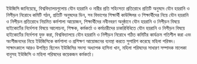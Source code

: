 ইউজিসি জানিয়েছে, বিশ্ববিদ্যালয়গুলোয় যৌন হয়রানি ও নারীর প্রতি সহিংসতা প্রতিরোধে প্রতিটি অনুষদে যৌন হয়রানি ও নিপীড়ন নিরোধে কমিটি গঠন, প্রতিটি অনুষদের ডিন, সব বিভাগের শিক্ষার্থী কাউন্সিলর ও শিক্ষার্থীদের নিয়ে যৌন হয়রানি ও নিপীড়ন প্রতিরোধে নিয়মিত কর্মশালা আয়োজন, শিক্ষার্থীদের নবীনবরণ অনুষ্ঠানে যৌন হয়রানি ও নিপীড়ন বিষয়ে হাইকোর্টের নির্দেশনা বিষয়ে আলোচনা, শিক্ষক, কর্মকর্তা ও কর্মচারীদের চাকরিবিধিতে যৌন হয়রানি ও নিপীড়ন বিষয়ে হাইকোর্টের নির্দেশনা যুক্ত করা, বিশ্ববিদ্যালয়ে যৌন হয়রানি ও নিপীড়ন নিরোধে গঠিত কমিটির কার্যক্রম গতিশীল করা এবং অংশীজনদের নিয়ে ইউজিসিকে কর্মশালা ও প্রশিক্ষণ আয়োজনের ব্যবস্থা করতে সুপারিশ করেছে মহিলা পরিষদ।  
সাক্ষাৎকালে আরও উপস্থিত ছিলেন ইউজিসির সদস্য অধ্যাপক হাসিনা খান, মহিলা পরিষদের সাধারণ সম্পাদক মালেকা বানুসহ ইউজিসি ও মহিলা পরিষদের কয়েকজন কর্মকর্তা।
